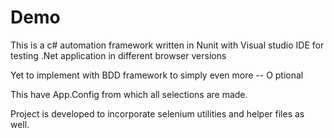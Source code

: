 # Demo

This is a c# automation framework written in Nunit with Visual studio IDE for testing .Net application in different browser versions

Yet to implement with BDD framework to simply even more -- O ptional

 This have App.Config from which all selections are made. 
 
 Project is developed to incorporate selenium utilities and helper files as well.   
